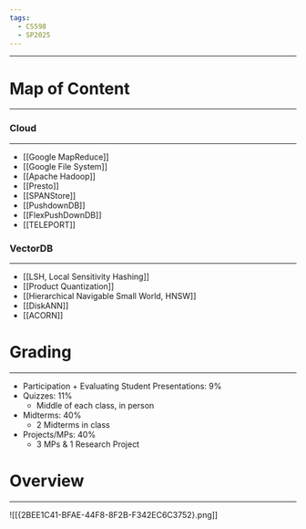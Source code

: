 ```yaml
---
tags:
  - CS598
  - SP2025
---
```

---
# Map of Content
---
### Cloud
---
- [[Google MapReduce]]
- [[Google File System]]
- [[Apache Hadoop]]
- [[Presto]]
- [[SPANStore]]
- [[PushdownDB]]
- [[FlexPushDownDB]]
- [[TELEPORT]]
### VectorDB
---
- [[LSH, Local Sensitivity Hashing]]
- [[Product Quantization]]
- [[Hierarchical Navigable Small World, HNSW]]
- [[DiskANN]]
- [[ACORN]]
# Grading
---
- Participation + Evaluating Student Presentations: 9%
- Quizzes: 11%
	- Middle of each class, in person
- Midterms: 40%
	- 2 Midterms in class
- Projects/MPs: 40%
	- 3 MPs & 1 Research Project 
# Overview
---
![[{2BEE1C41-BFAE-44F8-8F2B-F342EC6C3752}.png]]
